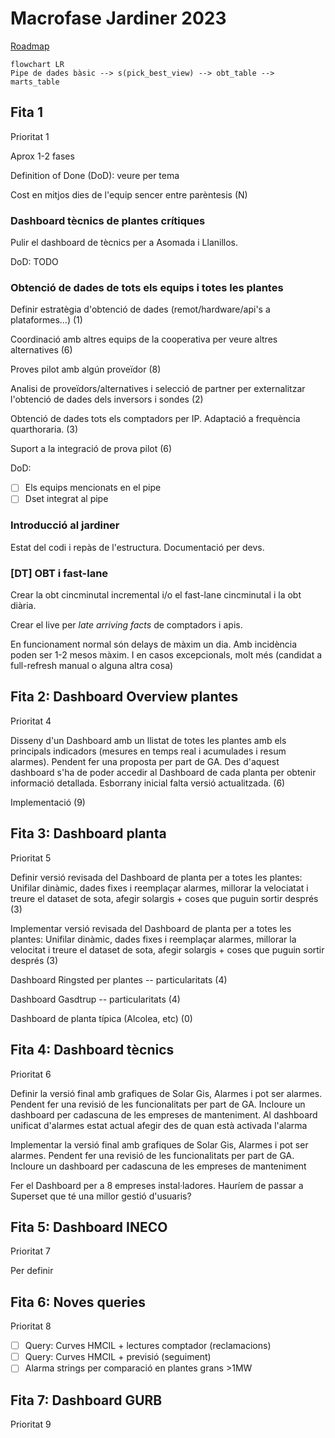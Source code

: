 # Macrofase Jardiner 2023

[Roadmap](https://docs.google.com/spreadsheets/d/11dNYUeBwkIjPpcYOHmcOoNDpLoUxH9qfcm6h2YXRtoI/edit#gid=1971023159)


```mermaid
flowchart LR
Pipe de dades bàsic --> s(pick_best_view) --> obt_table --> marts_table
```

## Fita 1

Prioritat 1

Aprox 1-2 fases

Definition of Done (DoD): veure per tema

Cost en mitjos dies de l'equip sencer entre parèntesis (N)

### Dashboard tècnics de plantes crítiques

Pulir el dashboard de tècnics per a Asomada i Llanillos.

DoD: TODO

###	Obtenció de dades de tots els equips i totes les plantes

Definir estratègia d'obtenció de dades (remot/hardware/api's a plataformes...) (1)

Coordinació amb altres equips de la cooperativa per veure altres alternatives (6)

Proves pilot amb algún proveïdor (8)

Analisi de proveïdors/alternatives i selecció de partner per externalitzar l'obtenció de dades dels  inversors i sondes (2)

Obtenció de dades tots els comptadors per IP. Adaptació a frequència quarthoraria. (3)

Suport a la integració de prova pilot (6)

DoD:
- [ ] Els equips mencionats en el pipe
- [ ] Dset integrat al pipe

### Introducció al jardiner

Estat del codi i repàs de l'estructura. Documentació per devs.

### [DT] OBT i fast-lane

Crear la obt cincminutal incremental i/o el fast-lane cincminutal i la obt diària.

Crear el live per _late arriving facts_ de comptadors i apis.

En funcionament normal són delays de màxim un dia. Amb incidència poden ser 1-2 mesos màxim. I en casos excepcionals, molt més (candidat a full-refresh manual o alguna altra cosa)

## Fita 2: Dashboard Overview plantes

Prioritat 4

Disseny d'un Dashboard amb un llistat de totes les plantes amb els principals indicadors (mesures en temps real i acumulades i resum alarmes). Pendent fer una proposta per part de GA. Des d'aquest dashboard s'ha de poder accedir al Dashboard de cada planta per obtenir informació detallada.
Esborrany inicial falta versió actualitzada. (6)

Implementació (9)

## Fita 3: Dashboard planta

Prioritat 5

Definir versió revisada del Dashboard de planta per a totes les plantes: Unifilar dinàmic, dades fixes i reemplaçar alarmes, millorar la velociatat i treure el dataset de sota, afegir solargis + coses que puguin sortir després (3)

Implementar versió revisada del Dashboard de planta per a totes les plantes: Unifilar dinàmic, dades fixes i reemplaçar alarmes, millorar la velocitat i treure el dataset de sota, afegir solargis + coses que puguin sortir després (3)

Dashboard Ringsted per plantes -- particularitats (4)

Dashboard Gasdtrup -- particularitats (4)

Dashboard de planta típica (Alcolea, etc) (0)

## Fita 4: Dashboard tècnics

Prioritat 6

Definir la versió final amb grafiques de Solar Gis, Alarmes i pot ser alarmes. Pendent fer una revisió de les funcionalitats per part de GA. Incloure un dashboard per cadascuna de les empreses de manteniment. Al dashboard unificat d'alarmes estat actual afegir des de quan està activada l'alarma

Implementar la versió final amb grafiques de Solar Gis, Alarmes i pot ser alarmes. Pendent fer una revisió de les funcionalitats per part de GA. Incloure un dashboard per cadascuna de les empreses de manteniment

Fer el Dashboard per a 8 empreses instal·ladores. Hauríem de passar a Superset que té una millor gestió d'usuaris?

## Fita 5: Dashboard INECO

Prioritat 7

Per definir

## Fita 6: Noves queries

Prioritat 8

- [ ] Query: Curves HMCIL + lectures comptador (reclamacions)
- [ ] Query: Curves HMCIL + previsió (seguiment)
- [ ] Alarma strings per comparació en plantes grans >1MW

## Fita 7: Dashboard GURB

Prioritat 9
